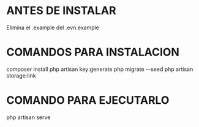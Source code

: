 # ANTES DE INSTALAR
Elimina el .example del .evn.example

# COMANDOS PARA INSTALACION
composer install
php artisan key:generate
php migrate --seed
php artisan storage:link


# COMANDO PARA EJECUTARLO
php artisan serve
